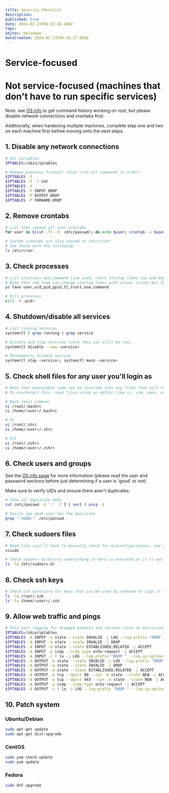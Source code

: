 ```yaml
---
title: Security Checklist
description: 
published: true
date: 2024-02-23T04:52:46.488Z
tags: 
editor: markdown
dateCreated: 2024-02-23T04:36:27.056Z
---
```


# Service-focused


# Not service-focused (machines that don't have to run specific services)
Note: see [OS info](os-info#Misc) to get command history working on root, but please disable network connections and crontabs first.

Additionally, when hardening multiple machines, complete step one and two on each machine first before moving onto the next steps.
## 1. Disable any network connections
```bash
# Set variables
IPTABLES=/sbin/iptables

# Remove previous firewall rules (run all commands in order)
$IPTABLES -F
$IPTABLES -F -t nat
$IPTABLES -X
$IPTABLES -P INPUT DROP
$IPTABLES -P OUTPUT DROP
$IPTABLES -P FORWARD DROP
```
## 2. Remove crontabs
```bash
# List then remove all user crontabs
for user in $(cut -f1 -d: /etc/passwd); do echo $user; crontab -u $user -l; crontab -u $user -r; done

# System crontabs are also stored in /etc/cron*
# See those with the following:
ls /etc/cron*
```
## 3. Check processes
```bash
# List processes and command line used, check startup times too and make sure they check out
# Note that red team can change startup times with clever tricks but this can be logged
ps faxo user,uid,pid,ppid,tt,start,exe,command

# Kill processes
kill -9 <pid>
```
## 4. Shutdown/disable all services
```bash
# List running services
systemctl | grep running | grep service

# Disable and stop services (note they can still be run)
systemctl disable --now <service>

# Permanently disable service
systemctl stop <service>; systemctl mask <service>
```
## 5. Check shell files for any user you'll login as
```bash
# Note that executable code can be inserted into any files that will run when you `cat` the file.
# To counteract this, read files using an editor like vi, vim, nano, etc

# Bash (most common)
vi /root/.bashrc
vi /home/<user>/.bashrc

# Sh
vi /root/.shrc
vi /home/<user>/.shrc

# Zsh
vi /root/.zshrc
vi /home/<user>/.zshrc
```
## 6. Check users and groups
See the [OS info page](os-info#Passwords) for more information (please read the user and password sections before just determining if a user is 'good' or not)

Make sure to verify UIDs and ensure there aren't duplicates:
```bash
# Show all duplicate UIDs
cut /etc/passwd -d ':' -f 3 | sort | uniq -d

# Easily see what user has the duplicate
grep ":<UID>:" /etc/passwd
```
## 7. Check sudoers files
```bash
# Read file (you'll have to manually check for misconfigurations, use google or something unless I get a guide)
visudo

# Check sudoers directory (everything in here is executed as if it was in the /etc/sudoers file
ls -la /etc/sudoers.d/
```
## 8. Check ssh keys
```bash
# Check ssh directory for keys that can be used by redteam to sign in (we likely don't need ssh keys)
ls -la /root/.ssh
ls -la /home/<user>/.ssh
```
## 9. Allow web traffic and pings
```bash
# This sets logging for dropped packets and refines rules to exclusively allow an outgoing tcp session for web ports.
IPTABLES=/sbin/iptables
$IPTABLES -A INPUT -m state --state INVALID -j LOG --log-prefix "DROP INVALID " --log-ip-options --log-tcp-options
$IPTABLES -A INPUT -m state --state INVALID -j DROP
$IPTABLES -A INPUT -m state --state ESTABLISHED,RELATED -j ACCEPT
$IPTABLES -A INPUT -p icmp --icmp-type echo-request -j ACCEPT
$IPTABLES -A INPUT -i ! lo -j LOG --log-prefix "DROP " --log-ip-options --log-tcp-options
$IPTABLES -A OUTPUT -m state --state INVALID -j LOG --log-prefix "DROP INVALID " --log-ip-options --log-tcp-options
$IPTABLES -A OUTPUT -m state --state INVALID -j DROP
$IPTABLES -A OUTPUT -m state --state ESTABLISHED,RELATED -j ACCEPT
$IPTABLES -A OUTPUT -p tcp --dport 80 --syn -m state --state NEW -j ACCEPT
$IPTABLES -A OUTPUT -p tcp --dport 443 --syn -m state --state NEW -j ACCEPT
$IPTABLES -A OUTPUT -p icmp --icmp-type echo-request -j ACCEPT
$IPTABLES -A OUTPUT -o ! lo -j LOG --log-prefix "DROP " --log-ip-options --log-tcp-options
```

## 10. Patch system
### Ubuntu/Debian
```bash
sudo apt-get update
sudo apt-get dist-upgrade
```
### CentOS
```bash
sudo yum check-update
sudo yum update
```
### Fedora
```bash
sudo dnf upgrade
```